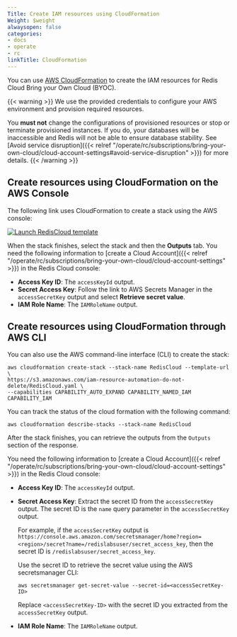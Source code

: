 ```yaml
---
Title: Create IAM resources using CloudFormation
Weight: $weight
alwaysopen: false
categories:
- docs
- operate
- rc
linkTitle: CloudFormation
---
```

You can use [AWS CloudFormation](https://aws.amazon.com/cloudformation/) to create the IAM resources for Redis Cloud Bring your Own Cloud (BYOC).

{{< warning >}}
We use the provided credentials to configure your AWS environment and provision required resources.

You **must not** change the configurations of provisioned resources or stop or terminate provisioned instances. If you do, your databases will be inaccessible and Redis will not be able to ensure database stability. See [Avoid service disruption]({{< relref "/operate/rc/subscriptions/bring-your-own-cloud/cloud-account-settings#avoid-service-disruption" >}}) for more details.
{{< /warning >}}

## Create resources using CloudFormation on the AWS Console

The following link uses CloudFormation to create a stack using the AWS console:

<a href="https://console.aws.amazon.com/cloudformation/home?#/stacks/new?stackName=RedisCloud&templateURL=https://s3.amazonaws.com/iam-resource-automation-do-not-delete/RedisCloud.yaml">
<img alt="Launch RedisCloud template" src="https://s3.amazonaws.com/cloudformation-examples/cloudformation-launch-stack.png"/>
</a>

When the stack finishes, select the stack and then the **Outputs** tab. You need the following information to [create a Cloud Account]({{< relref "/operate/rc/subscriptions/bring-your-own-cloud/cloud-account-settings" >}}) in the Redis Cloud console:

- **Access Key ID**: The `accessKeyId` output.
- **Secret Access Key**: Follow the link to AWS Secrets Manager in the `accessSecretKey` output and select **Retrieve secret value**. 
- **IAM Role Name**: The `IAMRoleName` output.

## Create resources using CloudFormation through AWS CLI

You can also use the AWS command-line interface (CLI) to create the stack:

``` shell
aws cloudformation create-stack --stack-name RedisCloud --template-url \
https://s3.amazonaws.com/iam-resource-automation-do-not-delete/RedisCloud.yaml \
--capabilities CAPABILITY_AUTO_EXPAND CAPABILITY_NAMED_IAM CAPABILITY_IAM
```

You can track the status of the cloud formation with the following command:

```shell
aws cloudformation describe-stacks --stack-name RedisCloud
```

After the stack finishes, you can retrieve the outputs from the `Outputs` section of the response.

You need the following information to [create a Cloud Account]({{< relref "/operate/rc/subscriptions/bring-your-own-cloud/cloud-account-settings" >}}) in the Redis Cloud console:

- **Access Key ID**: The `accessKeyId` output.
- **Secret Access Key**: Extract the secret ID from the `accessSecretKey` output. The secret ID is the `name` query parameter in the `accessSecretKey` output. 

    For example, if the `accessSecretKey` output is `https://console.aws.amazon.com/secretsmanager/home?region=<region>/secret?name=/redislabsuser/secret_access_key`, then the secret ID is `/redislabsuser/secret_access_key`.

    Use the secret ID to retrieve the secret value using the AWS secretsmanager CLI:

    ``` shell
    aws secretsmanager get-secret-value --secret-id=<accessSecretKey-ID>
    ```
    Replace `<accessSecretKey-ID>` with the secret ID you extracted from the `accessSecretKey` output.
- **IAM Role Name**: The `IAMRoleName` output.
